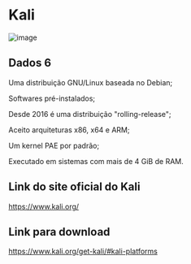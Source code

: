 

# Kali


![image](https://github.com/user-attachments/assets/e848523c-ef99-432c-aa51-60625b09f3a7)


## Dados  6

<p>Uma distribuição GNU/Linux baseada no Debian;</p>
<p>Softwares pré-instalados;</p>
<p>Desde 2016 é uma distribuição "rolling-release";</p>
<p>Aceito arquiteturas x86, x64 e ARM;</p>
<p>Um kernel PAE por padrão;</p>
<p>Executado em sistemas com mais de 4 GiB de RAM.</p>

## Link do site oficial do Kali

https://www.kali.org/


## Link para download


https://www.kali.org/get-kali/#kali-platforms
